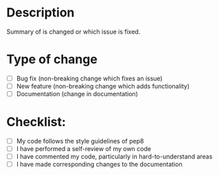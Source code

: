# Description

Summary of is changed or which issue is fixed. 

# Type of change

- [ ] Bug fix (non-breaking change which fixes an issue)
- [ ] New feature (non-breaking change which adds functionality)
- [ ] Documentation (change in documentation)

# Checklist:

- [ ] My code follows the style guidelines of pep8
- [ ] I have performed a self-review of my own code
- [ ] I have commented my code, particularly in hard-to-understand areas
- [ ] I have made corresponding changes to the documentation